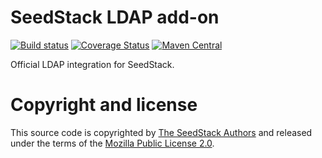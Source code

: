 # SeedStack LDAP add-on

[![Build status](https://travis-ci.org/seedstack/ldap-addon.svg?branch=master)](https://travis-ci.org/seedstack/ldap-addon) [![Coverage Status](https://coveralls.io/repos/seedstack/ldap-addon/badge.svg?branch=master)](https://coveralls.io/r/seedstack/ldap-addon?branch=master) [![Maven Central](https://maven-badges.herokuapp.com/maven-central/org.seedstack.addons/ldap/badge.svg?style=flat)](https://maven-badges.herokuapp.com/maven-central/org.seedstack.addons/ldap)

Official LDAP integration for SeedStack.

# Copyright and license

This source code is copyrighted by [The SeedStack Authors](https://github.com/seedstack/seedstack/blob/master/AUTHORS) and
released under the terms of the [Mozilla Public License 2.0](https://www.mozilla.org/MPL/2.0/). 
